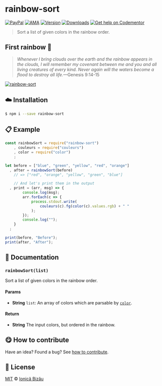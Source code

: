 
# rainbow-sort

 [![PayPal](https://img.shields.io/badge/%24-paypal-f39c12.svg)][paypal-donations] [![AMA](https://img.shields.io/badge/ask%20me-anything-1abc9c.svg)](https://github.com/IonicaBizau/ama) [![Version](https://img.shields.io/npm/v/rainbow-sort.svg)](https://www.npmjs.com/package/rainbow-sort) [![Downloads](https://img.shields.io/npm/dt/rainbow-sort.svg)](https://www.npmjs.com/package/rainbow-sort) [![Get help on Codementor](https://cdn.codementor.io/badges/get_help_github.svg)](https://www.codementor.io/johnnyb?utm_source=github&utm_medium=button&utm_term=johnnyb&utm_campaign=github)

> Sort a list of given colors in the rainbow order.

## First rainbow :rainbow:
> *Whenever I bring clouds over the earth and the rainbow appears in the clouds, I will remember my covenant between me and you and all living creatures of every kind. Never again will the waters become a flood to destroy all life.*—Genesis 9:14-15


[![rainbow-sort](http://i.imgur.com/n3r6w5m.png)](#)

## :cloud: Installation

```sh
$ npm i --save rainbow-sort
```


## :clipboard: Example



```js
const rainbowSort = require("rainbow-sort")
    , couleurs = require("couleurs")
    , color = require("color")
    ;

let before = ["blue", "green", "yellow", "red", "orange"]
  , after = rainbowSort(before)
    // => ["red", "orange", "yellow", "green", "blue"]

    // And let's print them in the output
  , print = (arr, msg) => {
        console.log(msg);
        arr.forEach(c => {
            process.stdout.write(
                couleurs(c).fg(color(c).values.rgb) + " "
            );
        });
        console.log("");
    }
  ;

print(before, "Before");
print(after, "After");
```

## :memo: Documentation


### `rainbowSort(list)`
Sort a list of given colors in the rainbow order.

#### Params
- **String** `list`: An array of colors which are parsable by [`color`](https://github.com/Qix-/color).

#### Return
- **String** The input colors, but ordered in the rainbow.



## :yum: How to contribute
Have an idea? Found a bug? See [how to contribute][contributing].


## :scroll: License

[MIT][license] © [Ionică Bizău][website]

[paypal-donations]: https://www.paypal.com/cgi-bin/webscr?cmd=_s-xclick&hosted_button_id=RVXDDLKKLQRJW
[donate-now]: http://i.imgur.com/6cMbHOC.png

[license]: http://showalicense.com/?fullname=Ionic%C4%83%20Biz%C4%83u%20%3Cbizauionica%40gmail.com%3E%20(http%3A%2F%2Fionicabizau.net)&year=2016#license-mit
[website]: http://ionicabizau.net
[contributing]: /CONTRIBUTING.md
[docs]: /DOCUMENTATION.md
